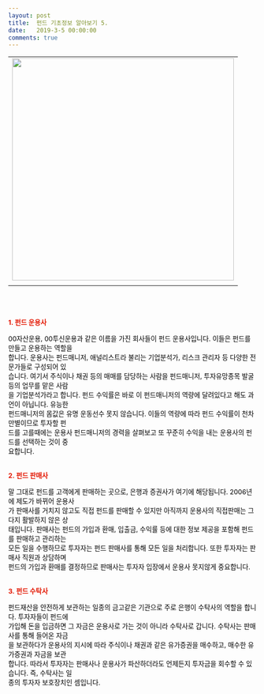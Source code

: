 ```yaml
---
layout: post
title:  펀드 기초정보 알아보기 5.
date:   2019-3-5 00:00:00
comments: true
---
```



<div><table width="100%"><tbody><tr><td align="middle"><div class="imageblock center" style="text-align: center; clear: both;"><span data-url="https://t1.daumcdn.net/cfile/tistory/190B9F1A4C04D5E11B?download" data-lightbox="lightbox"><img width="450" height="307" style="height: auto; cursor: pointer; max-width: 100%;" alt="" src="https://t1.daumcdn.net/cfile/tistory/190B9F1A4C04D5E11B" filename="cfile8.uf@190B9F1A4C04D5E11B6FA2.jpg" filemime=""></span></div></td></tr><tr><td align="middle">

 

 </td></tr></tbody></table><br></div><br><p><span style="font-size: 10pt;"><strong><font color="#e31600" face="b15874b614095e240b54cc90#c40c00"><span style="font-size:10pt;">1.&nbsp;펀드 운용사</span></font></strong></span></p>
<p><font color="#000000"><span style="font-size: 10pt;"><strong></strong></span></font></p>
<p><span style="font-size: 10pt;"><font color="#000000" face="b15874b614095e240b54cc90#c40c00"><span style="font-size:10pt;">00자산운용, 00투신운용과 같은 이름을 가진 회사들이 펀드 운용사입니다. 이들은 펀드를 만들고 운용하는 </span></font></span><span style="font-size: 10pt;"><font color="#000000" face="b15874b614095e240b54cc90#c40c00"><span style="font-size:10pt;">역할을 <br></span><span style="font-size: 10pt;">합니다. 운용사는 펀드매니저, 애널리스트라 불리는 기업분석가, 리스크 관리자 등 다양한 전문가들</span></font></span><span style="font-size: 10pt;"><font color="#000000" face="b15874b614095e240b54cc90#c40c00"><span style="font-size:10pt;">로 구성되어 있<br></span><span style="font-size: 10pt;">습니다. 여기서 주식이나 채권 등의 매매를 담당하는 사람을 펀드매니저, 투자유망종목 발굴 </span></font></span><span style="font-size: 10pt;"><font color="#000000" face="b15874b614095e240b54cc90#c40c00"><span style="font-size:10pt;">등의 업무를 맡은 사</span><span style="font-size: 10pt;">람<br> 을 기업분석가라고 합니다. 펀드 수익률은 바로 이 펀드매니저의 역량에 달려있다고 </span></font></span><span style="font-size: 10pt;"><font color="#000000" face="b15874b614095e240b54cc90#c40c00"><span style="font-size:10pt;">해도 과언이 아닙니다. 유능</span><span style="font-size: 10pt;">한 <br> 펀드매니저의 몸값은 유명 운동선수 못지 않습니다. 이들의 역량에 따라 펀드 </span></font></span><span style="font-size: 10pt;"><font color="#000000" face="b15874b614095e240b54cc90#c40c00"><span style="font-size:10pt;">수익률이 천차만별이므로 투자할 </span><span style="font-size: 10pt;">펀<br> 드를 고를때에는 운용사 펀드매니저의 경력을 살펴보고 또 꾸준히 수익</span></font></span><span style="font-size: 10pt;"><font color="#000000" face="b15874b614095e240b54cc90#c40c00"><span style="font-size:10pt;">을 내는 운용사의 펀드를 선택하는 것이 </span><span style="font-size: 10pt;">중<br> 요합니다.</span></font></span></p>
<p><span style="font-size: 10pt;"><strong><font face="b15874b614095e240b54cc90#c40c00"><span style="font-size: 10pt;"><br><span style="font-size: 10pt;"><font color="#e31600">2.&nbsp;펀드 판매사</font></span></span></font></strong></span></p>
<p><font color="#000000"><span style="font-size: 10pt;"><font face="b15874b614095e240b54cc90#c40c00"><span style="font-size:10pt;">말 그대로 펀드를 고객에게 판매하는 곳으로, 은행과 증권사가 여기에 해당됩니다. 2006년에 제도가 바뀌어 </span></font></span></font><span style="font-size: 10pt;"><font color="#000000" face="b15874b614095e240b54cc90#c40c00"><span style="font-size:10pt;">운용</span><span style="font-size: 10pt;">사<br> 가 판매사를 거치지 않고도 직접 펀드를 판매할 수 있지만 아직까지 운용사의 직접판매는 그다지 활</span></font></span><font face="b15874b614095e240b54cc90#c40c00"><span style="font-size: 10pt;"><font color="#000000"><span style="font-size: 10pt;">발</span></font></span><span style="font-size: 10pt;"><font color="#000000"><span style="font-size: 10pt;">하지 않은 </span><span style="font-size: 10pt;">상<br> 태입니다. </span></font></span></font><span style="font-size: 10pt;"><font color="#000000" face="b15874b614095e240b54cc90#c40c00"><span style="font-size:10pt;">판매사는 펀드의 가입과 환매, 입출금, 수익률 등에 대한 정보 제공을 포함해 펀드를 판매하고 관리하</span><span style="font-size: 10pt;">는 <br> 모든 </span></font></span><span style="font-size: 10pt;"><font color="#000000" face="b15874b614095e240b54cc90#c40c00"><span style="font-size:10pt;">일을 수행하므로 투자자는 펀드 판매사를 통해 모든 일을 처리합니다. 또한 투자자는 판매사 직원과 상담</span><span style="font-size: 10pt;">하</span></font></span><span style="font-size: 10pt;"><font face="b15874b614095e240b54cc90#c40c00"><span style="font-size: 10pt;"><font color="#000000"><span style="font-size: 10pt;">며 <br> 펀드의 가입과 환매를 결정하므로 판매사는 투자자 입장에서 운용사 못지않게 중요합니다. </span></font></span></font></span></p><font face="b15874b614095e240b54cc90#c40c00"><div class="autosourcing-stub"></div></font> <p><span style="font-size: 10pt;"><strong><font face="b15874b614095e240b54cc90#c40c00"><span style="font-size: 10pt;"><br><span style="font-size: 10pt;"><font color="#e31600">3.&nbsp;펀드 수탁사</font></span></span></font></strong></span></p>
<p><font color="#000000"></font></p>
<p><span style="font-size: 10pt;"><font color="#000000" face="b15874b614095e240b54cc90#c40c00"><span style="font-size:10pt;">펀드재산을 안전하게 보관하는 일종의 금고같은 기관으로 주로 은행이 수탁사의 역할을 합니다. 투자자들이 </span></font></span><span style="font-size: 10pt;"><font color="#000000" face="b15874b614095e240b54cc90#c40c00"><span style="font-size:10pt;">펀드</span><span style="font-size: 10pt;">에 <br> 가입해 돈을 입금하면 그 자금은 운용사로 가는 것이 아니라 수탁사로 갑니다. 수탁사는 판매사를 통</span></font></span><span style="font-size: 10pt;"><font color="#000000" face="b15874b614095e240b54cc90#c40c00"><span style="font-size:10pt;">해 들어온 </span><span style="font-size: 10pt;">자금<br> 을 보관하다가 운용사의 지시에 따라 주식이나 채권과 같은 유가증권을 매수하고, 매수한 유</span></font></span><span style="font-size: 10pt;"><font color="#000000" face="b15874b614095e240b54cc90#c40c00"><span style="font-size:10pt;">가증권과 자금을 </span><span style="font-size: 10pt;">보관<br> 합니다. 따라서 투자자는 판매사나 운용사가 파산하더라도 언제든지 투자금을 회수할 </span></font></span><span style="font-size: 10pt;"><font color="#000000" face="b15874b614095e240b54cc90#c40c00"><span style="font-size:10pt;">수 있습니다. 즉, 수탁</span><span style="font-size: 10pt;">사는 일<br> 종의 투자자 보호장치인 셈입니다. </span></font></span></p>